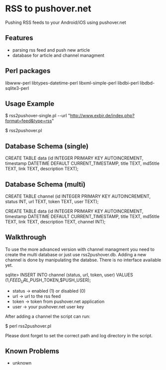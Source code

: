 
RSS to pushover.net 
=============

Pushing RSS feeds to your Android/iOS using pushover.net

Features
-------

* parsing rss feed and push new article
* database for article and channel managment

Perl packages
-------

libwww-perl libtypes-datetime-perl libxml-simple-perl libdbi-perl libdbd-sqlite3-perl

Usage Example
-------

$ rss2pushover-single.pl --url "http://www.exbir.de/index.php?format=feed&type=rss"

$ rss2pushover.pl

Database Schema (single)
-------

CREATE TABLE data (id INTEGER PRIMARY KEY AUTOINCREMENT, timestamp DATETIME DEFAULT CURRENT_TIMESTAMP, title TEXT, md5title TEXT, link TEXT, description TEXT);


Database Schema (multi)
-------

CREATE TABLE channel (id INTEGER PRIMARY KEY AUTOINCREMENT, status INT, url TEXT, token TEXT, user TEXT);

CREATE TABLE data (id INTEGER PRIMARY KEY AUTOINCREMENT, timestamp DATETIME DEFAULT CURRENT_TIMESTAMP, title TEXT, md5title TEXT, link TEXT, description TEXT, channel INT);

Walkthrough
-------

To use the more advanced version with channel managment you need to create the multi database or just use rss2pushover.db.
Adding a new channel is done by manipulating the databse. There is no interface available yet.

sqlite> INSERT INTO channel (status, url, token, user) VALUES (1,$FEED_URL,$PUSH_TOKEN,$PUSH_USER);

* status -> enabled (1) or disabled (0)
* url -> url to the rss feed
* token -> token from pushover.net application
* user -> your pushover.net user key

After adding a channel the script can run:

$ perl rss2pushover.pl

Please dont forget to set the correct path and log directory in the script.

Known Problems
-------

* unknown


